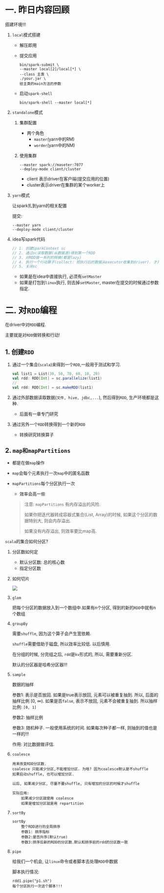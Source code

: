 # 一. 昨日内容回顾

搭建环境!!!

1. `local`模式搭建

   - 解压即用

   - 提交应用

     ```shell
     bin/spark-submit \
     --master local[2]/local[*] \
     --class 主类 \
     ./your.jar \
     给主类的main方法的参数
     ```

   - 启动`spark-shell`

     ```shell
     bin/spark-shell --master local[*]
     ```

2. `standalone`模式

   1. 集群配置

      - 两个角色
        - `master`(yarn中的RM)
        - `worder`(yarn中的NM)

   2. 使用集群

      ```shell
      --master spark://maseter:7077
      --deploy-mode client/cluster
      ```

      - client 表示driver在客户端(提交应用的位置)
      - cluster表示driver在集群的某个worker上

3. `yarn`模式

   让spark扎到yarn的相关配置

   提交: 

   ```shell
   --master yarn
   --deploy-mode client/cluster
   ```

4. idea写spark代码

   ```scala
   // 1. 创建SparkContext sc
   // 2. 通过sc读取数据(从数据源)得到第一个RDD
   // 3. 对RDD做一系列的转换(都是lazy)
   // 4. 执行一个行动算子(collect: 把执行后的数据从executor收集到driver). 才开始执行前面的转换
   // 5. 关闭sc
   ```

   - 如果是在idea中直接执行, 必须有`setMaster`
   - 如果是打包到`linux`执行, 则去掉``setMaster``, master在提交的时候通过参数指定.

# 二. 对`RDD`编程

在driver中对`RDD`编程. 

主要就是对`RDD`做转换和行动!

## 1. 创建`RDD`

1. 通过一个集合(`scala`)来得到一个`RDD`,一般用于测试和学习.

   ```scala
   val list1 = List(30, 50, 70, 60, 10, 20)
   val rdd: RDD[Int] = sc.parallelize(list1)
   //
   val rdd: RDD[Int] = sc.makeRDD(list1)
   ```

   

2. 通过外部数据读取数据(`文件, hive, jdbc,...`), 然后得到`RDD`, 生产环境都是这种.

   - 后面有一章专门研究

3. 通过另外一个`RDD`转换得到一个新的`RDD`

   - 转换研究转换算子

## 2. `map和mapPartitions`

- 都是在做`map`操作

- `map`会每个元素执行一次`map`中的匿名函数

- `mapPartitions`每个分区执行一次

  - 效率会高一些

  > 注意: `mapPartitions` 有内存溢出的风险.
  >
  > 如果你把迭代器转成容器式集合(List, Array)的时候, 如果这个分区的数据特别大, 则会内存溢出.
  >
  > 如果没有内存溢出, 则效率要比map高.

`scala`的集合如何分区?

1. 分区数如何定

   - 默认分区数: 总的核心数
   - 指定分区数

2. 如何切片

   ![](http://lizhenchao.oss-cn-shenzhen.aliyuncs.com/1588648830.png)

3. `glom`

   把每个分区的数据放入到一个数组中.如果有n个分区, 得到的新的`RDD`中就有n个数组

4. `groupBy`

   需要`shuffle`, 因为这个算子会产生宽依赖.

   `shuffle`需要借助于磁盘, 所以效率比较低.  以后慎用.

   在分组的时候, 分完组之后, `rdd`是`kv`形式的, 所以, 需要重新分区.

   默认的分区器是哈希分区器!!!

5. `sample`

   数据的抽样

   参数1: 表示是否放回. 如果是true表示放回, 元素可以被重复抽到. 所以, 后面的抽样比例 [0, ∞). 如果是否`false`, 表示不放回, 元素不会被重复抽到. 所以抽样比例: `[0, 1]`

   参数2: 抽样比例

   参数3: 随机种子. 一般使用系统的时间. 如果每次种子都一样, 则抽到的值也是一样的!!!

   作用: 对比数据做评估.

6. `coalesce`

   ```
   用来改变RDD分区数.
   coalesce 只能减少分区,不能增加分区. 为啥? 因为coalesce默认是不shuffle
   如果启动shuffle, 也可以增加分区.
   
   以后, 如果减少分区, 尽量不要shuffle, 只有增加的分区的时候才shuffle
   
   实际应用:
       如果减少分区就使用 coalesce
       如果是增加分区就是用 repartition
   ```

7. `sortBy`

   ```
   sortBy
       整个RDD进行的全局排序
       参数1: 排序指标
       参数2:是否升序(默认true)
       参数3:排序后新的RDD的分区数.默认和排序前的rdd的分区数一致
   ```

8. `pipe`

   给我们一个机会, 让`linux`命令或者脚本去处理`RDD`中数据

   脚本执行情况:

   ```
   rdd1.pipe("p1.sh")
   每个分区执行一次这个脚本!!!
   ```
